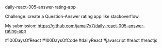 daily-react-005-answer-rating-app

Challenge: create a Question-Answer rating app like stackoverflow.

My submission: https://github.com/jamal7x7/daily-react-005-answer-rating-app

#100DaysOfReact #100DaysOfCode #dailyReact #javascript #react #reactjs
